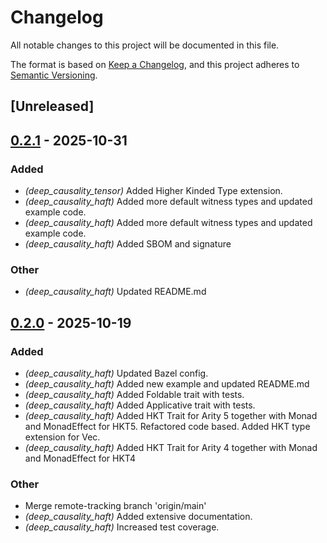 # Changelog

All notable changes to this project will be documented in this file.

The format is based on [Keep a Changelog](https://keepachangelog.com/en/1.0.0/),
and this project adheres to [Semantic Versioning](https://semver.org/spec/v2.0.0.html).

## [Unreleased]

## [0.2.1](https://github.com/deepcausality-rs/deep_causality/compare/deep_causality_haft-v0.2.0...deep_causality_haft-v0.2.1) - 2025-10-31

### Added

- *(deep_causality_tensor)* Added Higher Kinded Type extension.
- *(deep_causality_haft)* Added more default witness types and updated example code.
- *(deep_causality_haft)* Added more default witness types and updated example code.
- *(deep_causality_haft)* Added SBOM and signature

### Other

- *(deep_causality_haft)* Updated README.md

## [0.2.0](https://github.com/deepcausality-rs/deep_causality/compare/deep_causality_haft-v0.1.0...deep_causality_haft-v0.2.0) - 2025-10-19

### Added

- *(deep_causality_haft)* Updated Bazel config.
- *(deep_causality_haft)* Added new example and updated README.md
- *(deep_causality_haft)* Added Foldable trait with tests.
- *(deep_causality_haft)* Added Applicative trait with tests.
- *(deep_causality_haft)* Added HKT Trait for Arity 5 together with Monad and MonadEffect for HKT5. Refactored code based. Added HKT type extension for Vec.
- *(deep_causality_haft)* Added HKT Trait for Arity 4 together with Monad and MonadEffect for HKT4

### Other

- Merge remote-tracking branch 'origin/main'
- *(deep_causality_haft)* Added extensive documentation.
- *(deep_causality_haft)* Increased test coverage.
